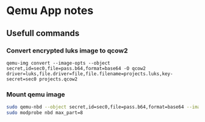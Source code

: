 # Qemu App notes

## Usefull commands

### Convert encrypted luks image to qcow2

```
qemu-img convert --image-opts --object secret,id=sec0,file=pass.b64,format=base64 -O qcow2 driver=luks,file.driver=file,file.filename=projects.luks,key-secret=sec0 projects.qcow2
```
### Mount qemu image

```bash
sudo qemu-nbd --object secret,id=sec0,file=pass.b64,format=base64 --image-opts --connect=/dev/nbd0 driver=luks,file.driver=file,file.filename=firstorbital.luks,key-secret=sec
sudo modprobe nbd max_part=8
```
